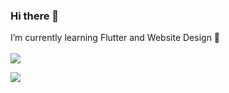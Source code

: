 ### Hi there 👋

I’m currently learning Flutter and Website Design 🎨
<br>
<br>
<a href="">
  <img src="https://github-readme-stats.vercel.app/api?username=MartienJun&include_all_commits=true&show_icons=true&count_private=true&theme=nord">
</a>
<div>
  <a href="https://github-readme-stats.vercel.app/api/top-langs/?username=MartienJun&layout=compact&theme=nord">
    <img src="https://github-readme-stats.vercel.app/api/top-langs/?username=MartienJun&layout=compact&theme=nord">
  </a>
</div>
<!--<img src="https://github-readme-stats.vercel.app/api?username=MartienJun&include_all_commits=true&show_icons=true&count_private=true&theme=nord">-->
<!--<img src="https://github-readme-stats.vercel.app/api/top-langs/?username=MartienJun&layout=compact&theme=nord">-->

<!--
- 🔭 I’m currently working on ...
- 🌱 I’m currently learning ...
- 👯 I’m looking to collaborate on ...
- 🤔 I’m looking for help with ...
- 💬 Ask me about ...
- 📫 How to reach me: ...
- 😄 Pronouns: ...
- ⚡ Fun fact: ...
-->
